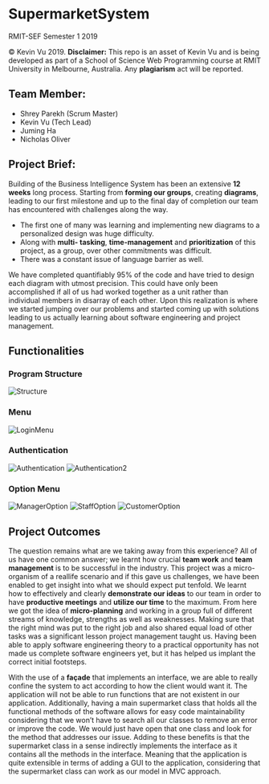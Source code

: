 # SupermarketSystem
RMIT-SEF Semester 1 2019

© Kevin Vu 2019.
**Disclaimer:** This repo is an asset of Kevin Vu and is being developed as part of a School of Science Web Programming course at RMIT University in Melbourne, Australia. Any **plagiarism** act will be reported.

## Team Member: 
- Shrey Parekh (Scrum Master)
- Kevin Vu (Tech Lead) 
- Juming Ha 
- Nicholas Oliver

## Project Brief:
Building of the Business Intelligence System has been an extensive **12 weeks** long process. Starting from **forming our groups**, creating **diagrams**, leading to our first milestone and up to the final day of completion our team has encountered with challenges along the way. 
- The first one of many was learning and implementing new diagrams to a personalized design was huge difficulty. 
- Along with **multi- tasking**, **time-management** and **prioritization** of this project, as a group, over other commitments was difficult. 
- There was a constant issue of language barrier as well.

We have completed quantifiably 95% of the code and have tried to design each diagram with utmost precision. This could have only been accomplished if all of us had worked together as a unit rather than individual members in disarray of each other. Upon this realization is where we started jumping over our problems and started coming up with solutions leading to us actually learning about software engineering and project management. 

## Functionalities
### Program Structure
![Structure](./pic/pic7.png)
### Menu
![LoginMenu](./pic/pic1.png)
### Authentication
![Authentication](./pic/pic2.png)
![Authentication2](./pic/pic3.png)
### Option Menu
![ManagerOption](./pic/pic4.png)
![StaffOption](./pic/pic5.png)
![CustomerOption](./pic/pic6.png)

## Project Outcomes
The question remains what are we taking away from this experience?  All of us have one common answer; we learnt how crucial **team work** and **team management** is to be successful in the industry. 
This project was a micro-organism of a reallife scenario and if this gave us challenges, we have been enabled to get insight into what we should expect put tenfold. 
We learnt how to effectively and clearly **demonstrate our ideas** to our team in order to have **productive meetings** and **utilize our time** to the maximum. 
From here we got the idea of **micro-planning** and working in a group full of different streams of knowledge, strengths as well as weaknesses. 
Making sure that the right mind was put to the right job and also shared equal load of other tasks was a significant lesson project management taught us. 
Having been able to apply software engineering theory to a practical opportunity has not made us complete software engineers yet, but it has helped us implant the correct initial footsteps. 

With the use of a **façade** that implements an interface, we are able to really confine the system to act according to how the client would want it. The application will not be able to run functions that are not existent in our application. 
Additionally, having a main supermarket class that holds all the functional methods of the software allows for easy code maintainability considering that we won’t have to search all our classes to remove an error or improve the code. We would just have open that one class and look for the method that addresses our issue. Adding to these benefits is that the supermarket class in a sense indirectly implements the interface as it contains all the methods in the interface. Meaning that the application is quite extensible in terms of adding a GUI to the application, considering that the supermarket class can work as our model in MVC approach.
